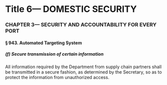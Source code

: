 
# Title 6— DOMESTIC SECURITY
### CHAPTER 3— SECURITY AND ACCOUNTABILITY FOR EVERY PORT
#### § 943. Automated Targeting System
##### (f) Secure transmission of certain information

All information required by the Department from supply chain partners shall be transmitted in a secure fashion, as determined by the Secretary, so as to protect the information from unauthorized access.
